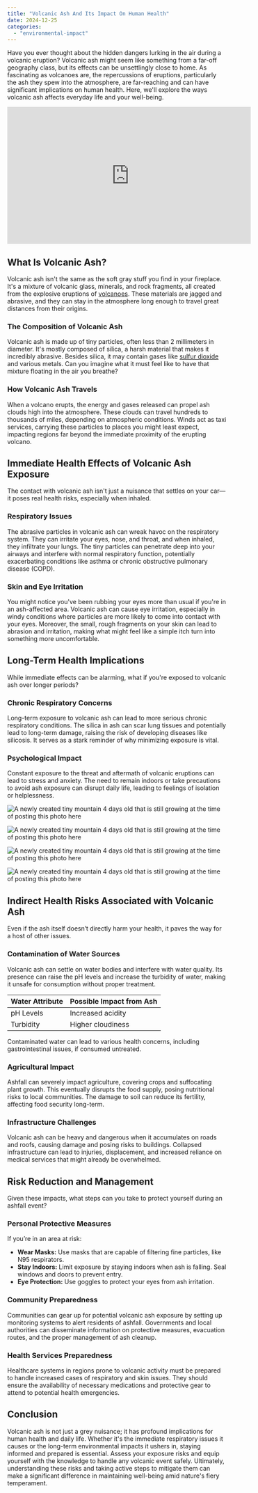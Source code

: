 ```yaml
---
title: "Volcanic Ash And Its Impact On Human Health"
date: 2024-12-25
categories: 
  - "environmental-impact"
---
```


Have you ever thought about the hidden dangers lurking in the air during a volcanic eruption? Volcanic ash might seem like something from a far-off geography class, but its effects can be unsettlingly close to home. As fascinating as volcanoes are, the repercussions of eruptions, particularly the ash they spew into the atmosphere, are far-reaching and can have significant implications on human health. Here, we'll explore the ways volcanic ash affects everyday life and your well-being.

<iframe width="560" height="315" src="https://www.youtube.com/embed/VGEDVMjoKIk" frameborder="0" allow="accelerometer; autoplay; encrypted-media; gyroscope; picture-in-picture" allowfullscreen></iframe>

  

## What Is Volcanic Ash?

Volcanic ash isn't the same as the soft gray stuff you find in your fireplace. It's a mixture of volcanic glass, minerals, and rock fragments, all created from the explosive eruptions of [volcanoes](https://magmamatters.com/geothermal-energy-and-its-volcanic-origins/ "Geothermal Energy and Its Volcanic Origins"). These materials are jagged and abrasive, and they can stay in the atmosphere long enough to travel great distances from their origins.

### The Composition of Volcanic Ash

Volcanic ash is made up of tiny particles, often less than 2 millimeters in diameter. It's mostly composed of silica, a harsh material that makes it incredibly abrasive. Besides silica, it may contain gases like [sulfur dioxide](https://magmamatters.com/the-art-and-science-of-volcano-monitoring/ "The Art and Science of Volcano Monitoring") and various metals. Can you imagine what it must feel like to have that mixture floating in the air you breathe?

### How Volcanic Ash Travels

When a volcano erupts, the energy and gases released can propel ash clouds high into the atmosphere. These clouds can travel hundreds to thousands of miles, depending on atmospheric conditions. Winds act as taxi services, carrying these particles to places you might least expect, impacting regions far beyond the immediate proximity of the erupting volcano.

## Immediate Health Effects of Volcanic Ash Exposure

The contact with volcanic ash isn't just a nuisance that settles on your car—it poses real health risks, especially when inhaled.

### Respiratory Issues

The abrasive particles in volcanic ash can wreak havoc on the respiratory system. They can irritate your eyes, nose, and throat, and when inhaled, they infiltrate your lungs. The tiny particles can penetrate deep into your airways and interfere with normal respiratory function, potentially exacerbating conditions like asthma or chronic obstructive pulmonary disease (COPD).

### Skin and Eye Irritation

You might notice you've been rubbing your eyes more than usual if you're in an ash-affected area. Volcanic ash can cause eye irritation, especially in windy conditions where particles are more likely to come into contact with your eyes. Moreover, the small, rough fragments on your skin can lead to abrasion and irritation, making what might feel like a simple itch turn into something more uncomfortable.

## Long-Term Health Implications

While immediate effects can be alarming, what if you're exposed to volcanic ash over longer periods?

### Chronic Respiratory Concerns

Long-term exposure to volcanic ash can lead to more serious chronic respiratory conditions. The silica in ash can scar lung tissues and potentially lead to long-term damage, raising the risk of developing diseases like silicosis. It serves as a stark reminder of why minimizing exposure is vital.

### Psychological Impact

Constant exposure to the threat and aftermath of volcanic eruptions can lead to stress and anxiety. The need to remain indoors or take precautions to avoid ash exposure can disrupt daily life, leading to feelings of isolation or helplessness.

![A newly created tiny mountain 4 days old that is still growing at the time of posting this photo here](images/volcanic-12-683x1024.jpg)

![A newly created tiny mountain 4 days old that is still growing at the time of posting this photo here](images/volcanic-13-683x1024.jpg)

![A newly created tiny mountain 4 days old that is still growing at the time of posting this photo here](images/volcanic-128-683x1024.jpg)

![A newly created tiny mountain 4 days old that is still growing at the time of posting this photo here](images/volcanic-129-683x1024.jpg)

## Indirect Health Risks Associated with Volcanic Ash

Even if the ash itself doesn’t directly harm your health, it paves the way for a host of other issues.

### Contamination of Water Sources

Volcanic ash can settle on water bodies and interfere with water quality. Its presence can raise the pH levels and increase the turbidity of water, making it unsafe for consumption without proper treatment.

| Water Attribute | Possible Impact from Ash |
| --- | --- |
| pH Levels | Increased acidity |
| Turbidity | Higher cloudiness |

Contaminated water can lead to various health concerns, including gastrointestinal issues, if consumed untreated.

### Agricultural Impact

Ashfall can severely impact agriculture, covering crops and suffocating plant growth. This eventually disrupts the food supply, posing nutritional risks to local communities. The damage to soil can reduce its fertility, affecting food security long-term.

### Infrastructure Challenges

Volcanic ash can be heavy and dangerous when it accumulates on roads and roofs, causing damage and posing risks to buildings. Collapsed infrastructure can lead to injuries, displacement, and increased reliance on medical services that might already be overwhelmed.

## Risk Reduction and Management

Given these impacts, what steps can you take to protect yourself during an ashfall event?

### Personal Protective Measures

If you’re in an area at risk:

- **Wear Masks:** Use masks that are capable of filtering fine particles, like N95 respirators.
- **Stay Indoors:** Limit exposure by staying indoors when ash is falling. Seal windows and doors to prevent entry.
- **Eye Protection:** Use goggles to protect your eyes from ash irritation.

### Community Preparedness

Communities can gear up for potential volcanic ash exposure by setting up monitoring systems to alert residents of ashfall. Governments and local authorities can disseminate information on protective measures, evacuation routes, and the proper management of ash cleanup.

### Health Services Preparedness

Healthcare systems in regions prone to volcanic activity must be prepared to handle increased cases of respiratory and skin issues. They should ensure the availability of necessary medications and protective gear to attend to potential health emergencies.

## Conclusion

Volcanic ash is not just a grey nuisance; it has profound implications for human health and daily life. Whether it's the immediate respiratory issues it causes or the long-term environmental impacts it ushers in, staying informed and prepared is essential. Assess your exposure risks and equip yourself with the knowledge to handle any volcanic event safely. Ultimately, understanding these risks and taking active steps to mitigate them can make a significant difference in maintaining well-being amid nature's fiery temperament.
